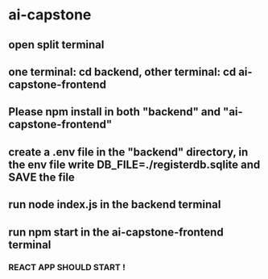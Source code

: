 # ai-capstone


## open split terminal

## one terminal: cd backend, other terminal: cd ai-capstone-frontend 

## Please npm install in both "backend" and "ai-capstone-frontend" 

## create a .env file in the "backend" directory, in the env file write DB_FILE=./registerdb.sqlite and SAVE the file 

## run node index.js in the backend terminal 

## run npm start in the ai-capstone-frontend terminal 

### REACT APP SHOULD START ! 